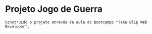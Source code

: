 # Projeto Jogo de Guerra
    Construído o projeto através da aula do Bootcampo "Take Blip Web Developer".
